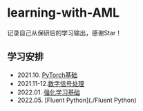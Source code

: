 # learning-with-AML
记录自己从保研后的学习输出，感谢Star！
## 学习安排
- 2021.10. [PyTorch基础](./PyTorch)
- 2021.11-12.[数字信号处理](./DIP)
- 2022.01. [强化学习基础](./RL)
- 2022.05. [Fluent Python](./Fluent Python)

